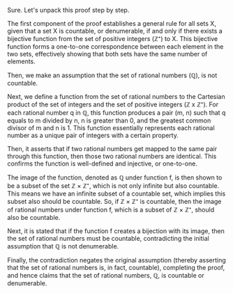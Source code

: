 Sure. Let's unpack this proof step by step.

The first component of the proof establishes a general rule for all sets X, given that a set X is countable, or denumerable, if and only if there exists a bijective function from the set of positive integers (ℤ⁺) to X. This bijective function forms a one-to-one correspondence between each element in the two sets, effectively showing that both sets have the same number of elements.

Then, we make an assumption that the set of rational numbers (ℚ), is not countable. 

Next, we define a function from the set of rational numbers to the Cartesian product of the set of integers and the set of positive integers (ℤ x ℤ⁺). For each rational number q in ℚ, this function produces a pair (m, n) such that q equals to m divided by n, n is greater than 0, and the greatest common divisor of m and n is 1. This function essentially represents each rational number as a unique pair of integers with a certain property.

Then, it asserts that if two rational numbers get mapped to the same pair through this function, then those two rational numbers are identical. This confirms the function is well-defined and injective, or one-to-one.

The image of the function, denoted as ℚ under function f, is then shown to be a subset of the set ℤ × ℤ⁺, which is not only infinite but also countable. This means we have an infinite subset of a countable set, which implies this subset also should be countable. So, if ℤ × ℤ⁺ is countable, then the image of rational numbers under function f, which is a subset of ℤ × ℤ⁺, should also be countable.

Next, it is stated that if the function f creates a bijection with its image, then the set of rational numbers must be countable, contradicting the initial assumption that ℚ is not denumerable. 

Finally, the contradiction negates the original assumption (thereby asserting that the set of rational numbers is, in fact, countable), completing the proof, and hence claims that the set of rational numbers, ℚ, is countable or denumerable.